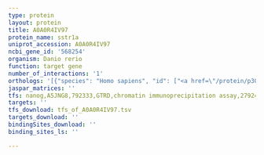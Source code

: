```yaml
---
type: protein
layout: protein
title: A0A0R4IV97
protein_name: sstr1a
uniprot_accession: A0A0R4IV97
ncbi_gene_id: '568254'
organism: Danio rerio
function: target gene
number_of_interactions: '1'
orthologs: '[{"species": "Homo sapiens", "id": ["<a href=\"/protein/p30872\">P30872</a>"]}, {"species": "Mus musculus", "id": ["<a href=\"/protein/p30873\">P30873</a>"]}, {"species": "Rattus norvegicus", "id": ["<a href=\"/protein/p28646\">P28646</a>"]}, {"species": "Caenorhabditis elegans", "id": ["Q23033"]}]'
jaspar_matrices: ''
tfs: nanog,A5JNG8,792333,GTRD,chromatin immunoprecipitation assay,27924024%5Buid%5D,No
targets: ''
tfs_download: tfs_of_A0A0R4IV97.tsv
targets_download: ''
bindingSites_download: ''
binding_sites_ls: ''

---
```

